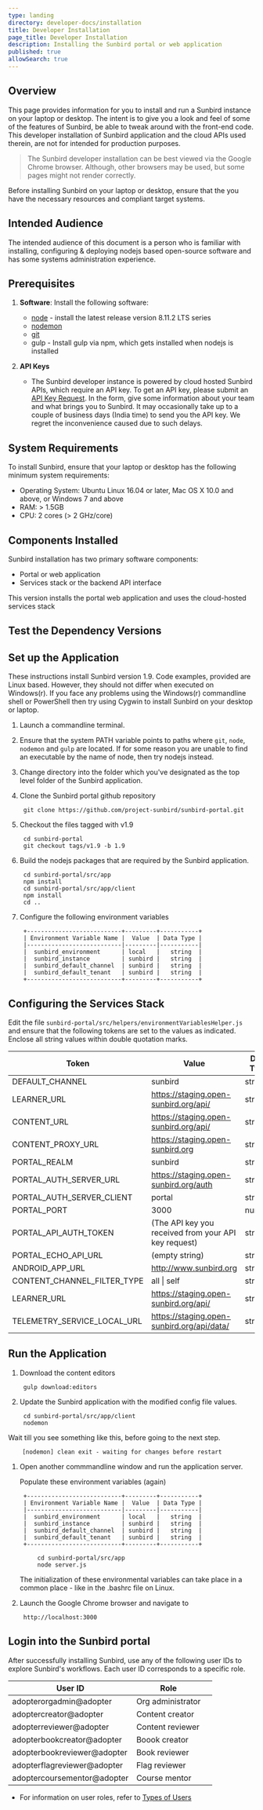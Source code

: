```yaml
---
type: landing
directory: developer-docs/installation
title: Developer Installation
page_title: Developer Installation
description: Installing the Sunbird portal or web application
published: true
allowSearch: true
---
```



## Overview

This page provides information for you to install and run a Sunbird instance on your laptop or desktop. The intent is to give you a look and feel of some of the features of Sunbird, be able to tweak around with the front-end code. This developer installation of Sunbird application and the cloud APIs used therein, are not for intended for production purposes.

>The Sunbird developer installation can be best viewed via the Google Chrome browser. Although, other browsers may be used, but some pages might not render correctly.

Before installing Sunbird on your laptop or desktop, ensure that the you have the necessary resources and compliant target systems.


## Intended Audience

The intended audience of this document is a person who is familiar with installing, configuring & deploying nodejs based open-source software and has some systems administration experience.


## Prerequisites

1. **Software**: Install the following software: 
   * [node](https://nodejs.org/en/download/) - install the latest release version 8.11.2 LTS series
   * [nodemon](https://www.npmjs.com/package/nodemon)  
   * [git](https://git-scm.com/downloads)  
   * gulp - Install gulp via npm, which gets installed when nodejs is installed

1. **API Keys**
   * The Sunbird developer instance is powered by cloud hosted Sunbird APIs, which require an API key. To get an API key, please submit an [API Key Request](https://goo.gl/forms/2tRDfLlbJ2IgjWgA2). In the form, give some information about your team and what brings you to Sunbird. It may occasionally take up to a couple of business days (India time) to send you the API key. We regret the inconvenience caused due to such delays. 

## System Requirements

To install Sunbird, ensure that your laptop or desktop has the following minimum system requirements:

- Operating System: Ubuntu Linux 16.04 or later, Mac OS X 10.0 and above, or Windows 7 and above
- RAM: > 1.5GB
- CPU: 2 cores (> 2 GHz/core)


## Components Installed

Sunbird installation has two primary software components:
- Portal or web application
- Services stack or the backend API interface

This version installs the portal web application and uses the cloud-hosted services stack


## Test the Dependency Versions


## Set up the Application

These instructions install Sunbird version 1.9. Code examples, provided are Linux based. However, they should not differ when executed on Windows(r). If you face any problems using the Windows(r) commandline shell or PowerShell then try using Cygwin to install Sunbird on your desktop or laptop.

1. Launch a commandline terminal.

1. Ensure that the system PATH variable points to paths where `git`, `node`, `nodemon` and `gulp` are located. If for some reason you are unable to find an executable by the name of node, then try nodejs instead.

1. Change directory into the folder which you've designated as the top level folder of the Sunbird application.

1. Clone the Sunbird portal github repository

        git clone https://github.com/project-sunbird/sunbird-portal.git

1. Checkout the files tagged with v1.9

        cd sunbird-portal
        git checkout tags/v1.9 -b 1.9

1. Build the nodejs packages that are required by the Sunbird application.

        cd sunbird-portal/src/app
        npm install
        cd sunbird-portal/src/app/client
        npm install
        cd ..

1. Configure the following environment variables

        +---------------------------+---------+-----------+
        | Environment Variable Name |  Value  | Data Type |
        |---------------------------|---------|-----------|
        |  sunbird_environment      | local   |   string  |
        |  sunbird_instance         | sunbird |   string  |
        |  sunbird_default_channel  | sunbird |   string  |
        |  sunbird_default_tenant   | sunbird |   string  |
        +---------------------------+---------+-----------+


## Configuring the Services Stack

Edit the file `sunbird-portal/src/helpers/environmentVariablesHelper.js` and ensure that the following tokens are set to the values as indicated. Enclose all string values within double quotation marks.

|            Token            |                   Value                              | Data Type |
|-----------------------------|------------------------------------------------------|-----------|
| DEFAULT_CHANNEL             | sunbird                                              | string    |
| LEARNER_URL                 | https://staging.open-sunbird.org/api/                |  string   |
| CONTENT_URL                 | https://staging.open-sunbird.org/api/                |  string   |
| CONTENT_PROXY_URL           | https://staging.open-sunbird.org                     |  string   |
| PORTAL_REALM                | sunbird                                              |  string   |
| PORTAL_AUTH_SERVER_URL      | https://staging.open-sunbird.org/auth                |  string   |
| PORTAL_AUTH_SERVER_CLIENT   | portal                                               |  string   |
| PORTAL_PORT                 | 3000                                                 |  number   |
| PORTAL_API_AUTH_TOKEN       | (The API key you received from your API key request) |  string   |
| PORTAL_ECHO_API_URL         | (empty string)                                       |  string   |
| ANDROID_APP_URL             | http://www.sunbird.org                               |  string   |
| CONTENT_CHANNEL_FILTER_TYPE | all &#124; self                                      |  string   |
| LEARNER_URL                 | https://staging.open-sunbird.org/api/                |  string   |
| TELEMETRY_SERVICE_LOCAL_URL | https://staging.open-sunbird.org/api/data/           |  string   |


## Run the Application

1. Download the content editors

        gulp download:editors

1. Update the Sunbird application with the modified config file values.

        cd sunbird-portal/src/app/client
        nodemon

Wait till you see something like this, before going to the next step.

        [nodemon] clean exit - waiting for changes before restart

1. Open another commmandline window and run the application server.

    Populate these environment variables (again)

        +---------------------------+---------+-----------+
        | Environment Variable Name |  Value  | Data Type |
        |---------------------------|---------|-----------|
        |  sunbird_environment      | local   |   string  |
        |  sunbird_instance         | sunbird |   string  |
        |  sunbird_default_channel  | sunbird |   string  |
        |  sunbird_default_tenant   | sunbird |   string  |
        +---------------------------+---------+-----------+

            cd sunbird-portal/src/app
            node server.js


    The initialization of these environmental variables can take place in a common place - like in the .bashrc file on Linux.

1. Launch the Google Chrome browser and navigate to

        http://localhost:3000

## Login into the Sunbird portal

After successfully installing Sunbird, use any of the following user IDs to explore Sunbird's workflows. Each user ID corresponds to a specific role.


| User ID | Role |  |
|---|---|---|
| adopterorgadmin@adopter | Org administrator |  |
| adoptercreator@adopter | Content creator  |  |
| adopterreviewer@adopter | Content reviewer |  |
| adopterbookcreator@adopter | Boook creator |  |
| adopterbookreviewer@adopter | Book reviewer |  |
| adopterflagreviewer@adopter | Flag reviewer |  |
| adoptercoursementor@adopter | Course mentor |  |

* For information on user roles, refer to [Types of Users](pages/features-documentation/userrole)

